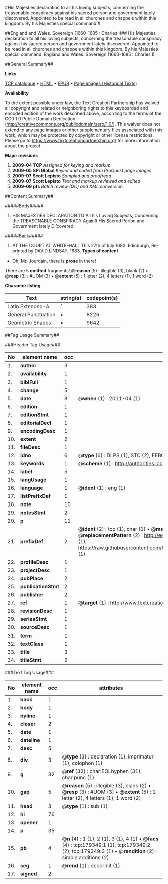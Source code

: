 #His Majesties declaration to all his loving subjects, concerning the treasonable conspiracy against his sacred person and government lately discovered. Appointed to be read in all churches and chappels within this kingdom. By his Majesties special command.#

##England and Wales. Sovereign (1660-1685 : Charles I)##
His Majesties declaration to all his loving subjects, concerning the treasonable conspiracy against his sacred person and government lately discovered. Appointed to be read in all churches and chappels within this kingdom. By his Majesties special command.
England and Wales. Sovereign (1660-1685 : Charles I)

##General Summary##

**Links**

[TCP catalogue](http://www.ota.ox.ac.uk/tcp/)  • 
[HTML](http://tei.it.ox.ac.uk/tcp/Texts-HTML/free/B02/B02059.html)  • 
[EPUB](http://tei.it.ox.ac.uk/tcp/Texts-EPUB/free/B02/B02059.epub) • 
[Page images (Historical Texts)](https://historicaltexts.jisc.ac.uk/eebo-52612064e)

**Availability**

To the extent possible under law, the Text Creation Partnership has waived all copyright and related or neighboring rights to this keyboarded and encoded edition of the work described above, according to the terms of the CC0 1.0 Public Domain Dedication (http://creativecommons.org/publicdomain/zero/1.0/). This waiver does not extend to any page images or other supplementary files associated with this work, which may be protected by copyright or other license restrictions. Please go to https://www.textcreationpartnership.org/ for more information about the project.

**Major revisions**

1. __2009-04__ __TCP__ *Assigned for keying and markup*
1. __2009-05__ __SPi Global__ *Keyed and coded from ProQuest page images*
1. __2009-07__ __Scott Lepisto__ *Sampled and proofread*
1. __2009-07__ __Scott Lepisto__ *Text and markup reviewed and edited*
1. __2009-09__ __pfs__ *Batch review (QC) and XML conversion*

##Content Summary##

#####Body#####

1. HIS MAJESTIES DECLARATION TO All his Loving Subjects, Concerning the TREASONABLE CONSPIRACY Againſt His Sacred Perſon and Government lately Diſcovered.

#####Back#####

1. AT THE COURT AT WHITE-HALL This 27th of Iuly 1683.
Edinburgh, Re-printed by DAVID LINDSAY, 1683.
**Types of content**

  * Oh, Mr. Jourdain, there is **prose** in there!

There are 5 **omitted** fragments! 
 @__reason__ (5) : illegible (3), blank (2)  •  @__resp__ (3) : #UOM (3)  •  @__extent__ (5) : 1 letter (2), 4 letters (1), 1 word (2)

**Character listing**


|Text|string(s)|codepoint(s)|
|---|---|---|
|Latin Extended-A|ſ|383|
|General Punctuation|•|8226|
|Geometric Shapes|▪|9642|

##Tag Usage Summary##

###Header Tag Usage###

|No|element name|occ|attributes|
|---|---|---|---|
|1.|__author__|3||
|2.|__availability__|1||
|3.|__biblFull__|1||
|4.|__change__|5||
|5.|__date__|8| @__when__ (1) : 2011-04 (1)|
|6.|__edition__|1||
|7.|__editionStmt__|1||
|8.|__editorialDecl__|1||
|9.|__encodingDesc__|1||
|10.|__extent__|2||
|11.|__fileDesc__|1||
|12.|__idno__|6| @__type__ (6) : DLPS (1), STC (2), EEBO-CITATION (1), OCLC (1), VID (1)|
|13.|__keywords__|1| @__scheme__ (1) : http://authorities.loc.gov/ (1)|
|14.|__label__|5||
|15.|__langUsage__|1||
|16.|__language__|1| @__ident__ (1) : eng (1)|
|17.|__listPrefixDef__|1||
|18.|__note__|10||
|19.|__notesStmt__|2||
|20.|__p__|11||
|21.|__prefixDef__|2| @__ident__ (2) : tcp (1), char (1)  •  @__matchPattern__ (2) : ([0-9\-]+):([0-9IVX]+) (1), (.+) (1)  •  @__replacementPattern__ (2) : http://eebo.chadwyck.com/downloadtiff?vid=$1&page=$2 (1), https://raw.githubusercontent.com/textcreationpartnership/Texts/master/tcpchars.xml#$1 (1)|
|22.|__profileDesc__|1||
|23.|__projectDesc__|1||
|24.|__pubPlace__|2||
|25.|__publicationStmt__|2||
|26.|__publisher__|2||
|27.|__ref__|1| @__target__ (1) : http://www.textcreationpartnership.org/docs/. (1)|
|28.|__revisionDesc__|1||
|29.|__seriesStmt__|1||
|30.|__sourceDesc__|1||
|31.|__term__|1||
|32.|__textClass__|1||
|33.|__title__|3||
|34.|__titleStmt__|2||


###Text Tag Usage###

|No|element name|occ|attributes|
|---|---|---|---|
|1.|__back__|1||
|2.|__body__|1||
|3.|__byline__|1||
|4.|__closer__|2||
|5.|__date__|1||
|6.|__dateline__|1||
|7.|__desc__|5||
|8.|__div__|3| @__type__ (3) : declaration (1), imprimatur (1), colophon (1)|
|9.|__g__|32| @__ref__ (32) : char:EOLhyphen (31), char:punc (1)|
|10.|__gap__|5| @__reason__ (5) : illegible (3), blank (2)  •  @__resp__ (3) : #UOM (3)  •  @__extent__ (5) : 1 letter (2), 4 letters (1), 1 word (2)|
|11.|__head__|3| @__type__ (1) : sub (1)|
|12.|__hi__|76||
|13.|__opener__|1||
|14.|__p__|35||
|15.|__pb__|4| @__n__ (4) : 1 (1), 2 (1), 3 (1), 4 (1)  •  @__facs__ (4) : tcp:179349:1 (1), tcp:179349:2 (2), tcp:179349:3 (1)  •  @__rendition__ (2) : simple:additions (2)|
|16.|__seg__|1| @__rend__ (1) : decorInit (1)|
|17.|__signed__|2||
